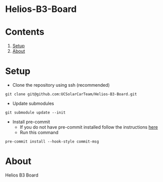 # Helios-B3-Board

# Contents
1. [Setup](#Setup)
2. [About](#About)

# Setup
- Clone the repository using ssh (recommended)
```
git clone git@github.com:UCSolarCarTeam/Helios-B3-Board.git
```
- Update submodules
```
git submodule update --init
```
- Install pre-commit
  - If you do not have pre-commit installed follow the instructions [here](https://pre-commit.com/#install)
  - Run this command
```
pre-commit install --hook-style commit-msg
```

# About
Helios B3 Board 
